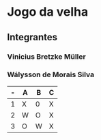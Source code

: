 # Jogo da velha
## Integrantes
### Vinicius Bretzke Müller
### Wálysson de Morais Silva
| - | A | B | C |
| - | - | - | - |
| 1 | X | 0 | X |
| 2 | W | O | X |
| 3 | O | W | X |
    
